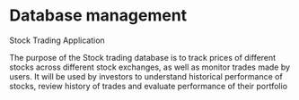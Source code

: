 # Database management
Stock Trading Application

The purpose of the Stock trading database is to track prices of different stocks across different stock exchanges, as well as monitor trades made by users. It will be used by investors to understand historical performance of stocks, review history of trades and evaluate performance of their portfolio

